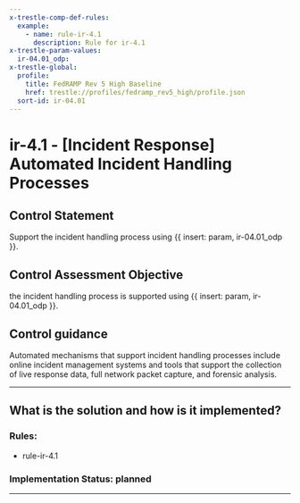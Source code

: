 ```yaml
---
x-trestle-comp-def-rules:
  example:
    - name: rule-ir-4.1
      description: Rule for ir-4.1
x-trestle-param-values:
  ir-04.01_odp:
x-trestle-global:
  profile:
    title: FedRAMP Rev 5 High Baseline
    href: trestle://profiles/fedramp_rev5_high/profile.json
  sort-id: ir-04.01
---
```


# ir-4.1 - \[Incident Response\] Automated Incident Handling Processes

## Control Statement

Support the incident handling process using {{ insert: param, ir-04.01_odp }}.

## Control Assessment Objective

the incident handling process is supported using {{ insert: param, ir-04.01_odp }}.

## Control guidance

Automated mechanisms that support incident handling processes include online incident management systems and tools that support the collection of live response data, full network packet capture, and forensic analysis.

______________________________________________________________________

## What is the solution and how is it implemented?

<!-- For implementation status enter one of: implemented, partial, planned, alternative, not-applicable -->

<!-- Note that the list of rules under ### Rules: is read-only and changes will not be captured after assembly to JSON -->

<!-- Add control implementation description here for control: ir-4.1 -->

### Rules:

  - rule-ir-4.1

### Implementation Status: planned

______________________________________________________________________
